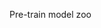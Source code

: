 <!-- sudo apt install git-lfs
# git lfs track "*.xxx"
# git add .gitattributes
# git lfs ls-files -->

Pre-train model zoo
